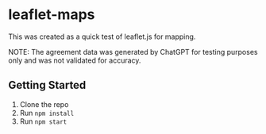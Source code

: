 # leaflet-maps
This was created as a quick test of leaflet.js for mapping. 

NOTE: The agreement data was generated by ChatGPT for testing purposes only and was not validated for accuracy.

## Getting Started
1. Clone the repo
2. Run `npm install`
3. Run `npm start`

